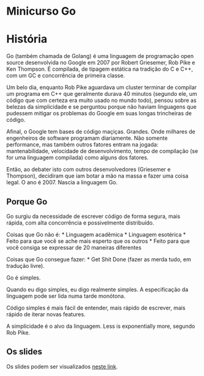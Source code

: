 # Minicurso Go

# História

Go (também chamada de Golang) é uma linguagem de programação open source desenvolvida no Google em 2007 por Robert Griesemer,
Rob Pike e Ken Thompson. É compilada, de tipagem estática na tradição do C e C++, com um GC e concorrência de primeira classe.

Um belo dia, enquanto Rob Pike aguardava um cluster terminar de compilar um programa em C++ que geralmente durava 40 minutos
(segundo ele, um código que com certeza era muito usado no mundo todo), pensou sobre as belezas da simplicidade e se perguntou
porque não haviam linguagens que pudessem mitigar os problemas do Google em suas longas trincheiras de código.

Afinal, o Google tem bases de código maçiças. Grandes. Onde milhares de engenheiros de software programam diariamente.
Não somente performance, mas também outros fatores entram na jogada: mantenabilidade, velocidade de desenvolvimento,
tempo de compilação (se for uma linguagem compilada) como alguns dos fatores.

Então, ao debater isto com outros desenvolvedores (Griesemer e Thompson), decidiram que iam botar a mão na massa e fazer uma coisa
legal.
O ano é 2007. Nascia a linguagem Go.

## Porque Go

Go surgiu da necessidade de escrever código de forma segura, mais rápida, com alta concorrência e possivelmente distribuído.

Coisas que Go não é:
    * Linguagem acadêmica
    * Linguagem esotérica
    * Feito para que você se ache mais esperto que os outros
    * Feito para que você consiga se expressar de 20 maneiras diferentes

Coisas que Go consegue fazer:
    * Get Shit Done (fazer as merda tudo, em tradução livre).

Go é simples.

Quando eu digo simples, eu digo realmente simples. A especificação da linguagem pode ser lida numa tarde monótona.

Código simples é mais fácil de entender, mais rápido de escrever, mais rápido de iterar novas features.

A simplicidade é o alvo da linguagem. Less is exponentially more, segundo Rob Pike.

## Os slides

Os slides podem ser visualizados [neste link](https://nubunto.github.io/minicurso-go).
